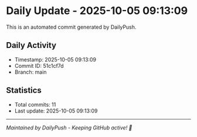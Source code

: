 # Daily Update - 2025-10-05 09:13:09

This is an automated commit generated by DailyPush.

## Daily Activity
- Timestamp: 2025-10-05 09:13:09
- Commit ID: 51c1cf7d
- Branch: main

## Statistics
- Total commits: 11
- Last update: 2025-10-05 09:13:09

---
*Maintained by DailyPush - Keeping GitHub active! 🚀*
